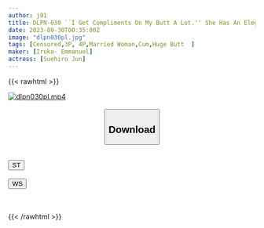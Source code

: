 ```yaml
---
author: j91
title: DLPN-030 ``I Get Compliments On My Butt A Lot.'' She Has An Elegant Face And A Fair-skinned, Plump, Big Butt. Jun (31), A Naturally Loving Wife Who Has A Super Sensitive Constitution And Cums Over And Over Again
date: 2023-09-30T00:35:00Z
image: "dlpn030pl.jpg"
tags: [Censored,3P, 4P,Married Woman,Cum,Huge Butt	]
maker: [Iruka- Emmanuel]
actress: [Suehiro Jun]
---
```



{{< rawhtml >}}

<div class="video" data-videoid="4m7qjk9bdGhKv9r">
    <a href="javascript:;">
        <img src="https://my.j91.asia/posts/dlpn030pl/dlpn030pl.jpg" width="WIDTH" height="HEIGHT" alt="dlpn030pl.mp4" loading="lazy">
    </a>
</div>

<script type="text/javascript" src="https://j91.asia/asset/on-demand-st.js"></script>

<br>
  <link rel="stylesheet" href="https://j91.asia/asset/bs5.css">
  
  <center>
  <button class="btn btn-primary" type="button" data-bs-toggle="collapse" data-bs-target=".multi-collapse" aria-expanded="false" aria-controls="multiCollapseExample1 multiCollapseExample2"><h2>Download</h2></button></center>
</p>
<div class="row">
  <div class="col">
    <div class="collapse multi-collapse" id="multiCollapseExample1">
      <div class="card card-body">
	      	      <br>
<div class="buttons">  
<a href="https://streamtape.to/v/4m7qjk9bdGhKv9r"><button class="btn-hover color-3"><i class="fa fa-download"></i> ST</button></a></div>
    </div>
  </div>
</div>
  <div class="col">
    <div class="collapse multi-collapse" id="multiCollapseExample2">
      <div class="card card-body">
	      <br>
<div class="buttons">
    <a href="https://wolfstream.tv/z7oy3c5f2bkr"><button class="btn-hover color-9"><i class="fa fa-download"></i> WS</button></a></div>
<br><br>
      </div>
    </div>
  </div>
</div>

{{< /rawhtml >}}